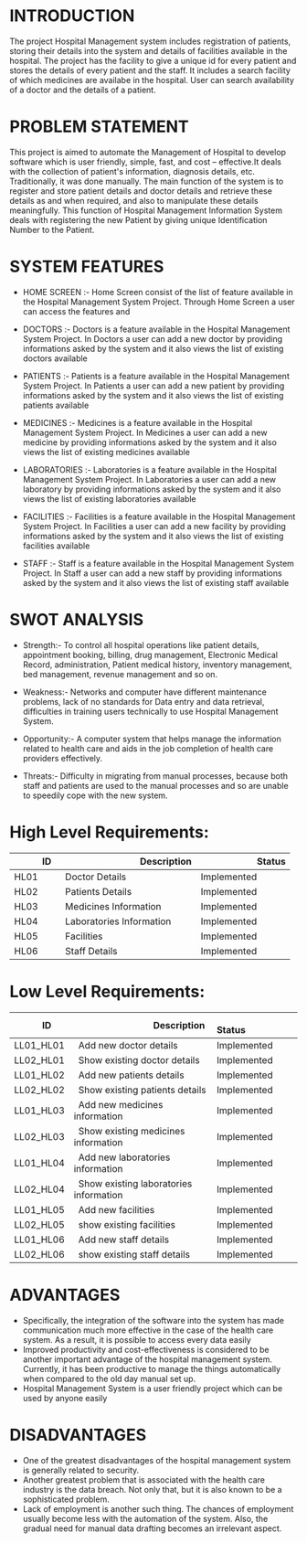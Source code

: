 # INTRODUCTION

The project Hospital Management system includes registration of patients, storing their details into the system and details of facilities available in the hospital. The project has the facility to give a unique id for every patient and stores the details of every patient and the staff. It includes a search facility of which medicines are availabe in the hospital. User can search availability of a doctor and the details of a patient.


# PROBLEM STATEMENT

This project is aimed to automate the Management of Hospital to develop software which is user friendly, simple, fast, and cost – effective.It deals with the collection of patient's information, diagnosis details, etc. Traditionally, it was done manually. The main function of the system is to register and store patient details and doctor details and
retrieve these details as and when required, and also to manipulate these details meaningfully. This function of Hospital Management Information System deals with
registering the new Patient by giving unique Identification Number to the Patient.


# SYSTEM FEATURES

* HOME SCREEN :-
  Home Screen consist of the list of feature available in the Hospital Management System Project. Through Home Screen a user can access the features and
  
* DOCTORS :-
  Doctors is a feature available in the Hospital Management System Project. In Doctors a user can add a new doctor by providing informations asked by the system and it also
  views the list of existing doctors available
 
* PATIENTS :-
  Patients is a feature available in the Hospital Management System Project. In Patients a user can add a new patient by providing informations asked by the system and it also
  views the list of existing patients available
  
* MEDICINES :-
  Medicines is a feature available in the Hospital Management System Project. In Medicines a user can add a new medicine by providing informations asked by the system and it
  also views the list of existing medicines available
  
* LABORATORIES :-
  Laboratories is a feature available in the Hospital Management System Project. In Laboratories a user can add a new laboratory by providing informations asked by the system 
  and it also views the list of existing laboratories available
  
* FACILITIES :-
  Facilities is a feature available in the Hospital Management System Project. In Facilities a user can add a new facility by providing informations asked by the system and it
  also views the list of existing facilities available
  
* STAFF :-
  Staff is a feature available in the Hospital Management System Project. In Staff a user can add a new staff by providing informations asked by the system and it also
  views the list of existing staff available
 
# SWOT ANALYSIS
  
* Strength:-
  To control all hospital operations like patient details, appointment booking, billing, drug management, Electronic Medical Record, administration, Patient medical history, inventory management, bed management, revenue management and so on.

* Weakness:- 
  Networks and computer have different maintenance problems, lack of no standards for Data entry and data retrieval, difficulties in training users technically to use Hospital Management System.

* Opportunity:-
  A computer system that helps manage the information related to health care and aids in the job completion of health care providers effectively.

* Threats:- 
  Difficulty in migrating from manual processes, because both staff and patients are used to the manual processes and so are unable to speedily cope with the new system.

# High Level Requirements:

|`      `ID|`                 `Description|`            `Status|
| :- | :- | :- |
|HL01|` `Doctor Details| Implemented |
|HL02|` `Patients Details| Implemented |
|HL03|` `Medicines Information| Implemented | 
|HL04|` `Laboratories Information| Implemented |
|HL05|` `Facilities| Implemented |
|HL06|` `Staff Details| Implemented | 


# Low Level Requirements:

|`      `ID|`                 `Description|`            `Status|
| :- | :- | :- |
|LL01_HL01|` `Add new doctor details| Implemented |
|LL02_HL01|` `Show existing doctor details| Implemented |
|LL01_HL02|` `Add new patients details| Implemented |
|LL02_HL02|` `Show existing patients details| Implemented |
|LL01_HL03|` `Add new medicines information| Implemented |
|LL02_HL03|` `Show existing medicines information| Implemented |
|LL01_HL04|` `Add new laboratories information| Implemented |
|LL02_HL04|` `Show existing laboratories information| Implemented |
|LL01_HL05|` `Add new facilities| Implemented |
|LL02_HL05|` `show existing facilities| Implemented |
|LL01_HL06|` `Add new staff details| Implemented |
|LL02_HL06|` `show existing staff details| Implemented |
 

# ADVANTAGES

* Specifically, the integration of the software into the system has made communication much more effective in the case of the health care system. As a result, it is possible to   access every data easily
* Improved productivity and cost-effectiveness is considered to be another important advantage of the hospital management system. Currently, it has been productive to manage the   things automatically when compared to the old day manual set up.
* Hospital Management System is a user friendly project which can be used by anyone easily 

# DISADVANTAGES

* One of the greatest disadvantages of the hospital management system is generally related to security.
* Another greatest problem that is associated with the health care industry is the data breach. Not only that, but it is also known to be a sophisticated problem.
* Lack of employment is another such thing. The chances of employment usually become less with the automation of the system. Also, the gradual need for manual data drafting       becomes an irrelevant aspect.
